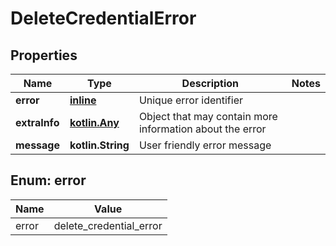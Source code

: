 
# DeleteCredentialError

## Properties
Name | Type | Description | Notes
------------ | ------------- | ------------- | -------------
**error** | [**inline**](#Error) | Unique error identifier | 
**extraInfo** | [**kotlin.Any**](.md) | Object that may contain more information about the error | 
**message** | **kotlin.String** | User friendly error message | 


<a id="Error"></a>
## Enum: error
Name | Value
---- | -----
error | delete_credential_error



